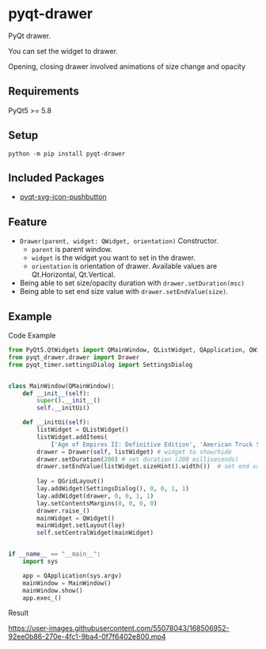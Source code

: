 # pyqt-drawer
PyQt drawer.

You can set the widget to drawer.

Opening, closing drawer involved animations of size change and opacity

## Requirements
PyQt5 >= 5.8

## Setup
`python -m pip install pyqt-drawer`

## Included Packages
* <a href="https://github.com/yjg30737/pyqt-svg-icon-pushbutton.git">pyqt-svg-icon-pushbutton</a>

## Feature
* `Drawer(parent, widget: QWidget, orientation)` Constructor.
    * `parent` is parent window.
    * `widget` is the widget you want to set in the drawer.
    * `orientation` is orientation of drawer. Available values are Qt.Horizontal, Qt.Vertical. 
* Being able to set size/opacity duration with `drawer.setDuration(msc)`
* Being able to set end size value with `drawer.setEndValue(size)`.

## Example
Code Example
```python
from PyQt5.QtWidgets import QMainWindow, QListWidget, QApplication, QWidget, QGridLayout
from pyqt_drawer.drawer import Drawer
from pyqt_timer.settingsDialog import SettingsDialog


class MainWindow(QMainWindow):
    def __init__(self):
        super().__init__()
        self.__initUi()

    def __initUi(self):
        listWidget = QListWidget()
        listWidget.addItems(
            ['Age of Empires II: Definitive Edition', 'American Truck Simulator', 'Arma 3', "Assassin's Creed"])
        drawer = Drawer(self, listWidget) # widget to show/hide
        drawer.setDuration(200) # set duration (200 milliseconds)
        drawer.setEndValue(listWidget.sizeHint().width())  # set end value with listWidget's appropriate maximum width
        
        lay = QGridLayout()
        lay.addWidget(SettingsDialog(), 0, 0, 1, 1)
        lay.addWidget(drawer, 0, 0, 1, 1)
        lay.setContentsMargins(0, 0, 0, 0)
        drawer.raise_()
        mainWidget = QWidget()
        mainWidget.setLayout(lay)
        self.setCentralWidget(mainWidget)


if __name__ == "__main__":
    import sys

    app = QApplication(sys.argv)
    mainWindow = MainWindow()
    mainWindow.show()
    app.exec_()
```

Result

https://user-images.githubusercontent.com/55078043/168506952-92ee0b86-270e-4fc1-9ba4-0f7f6402e800.mp4






